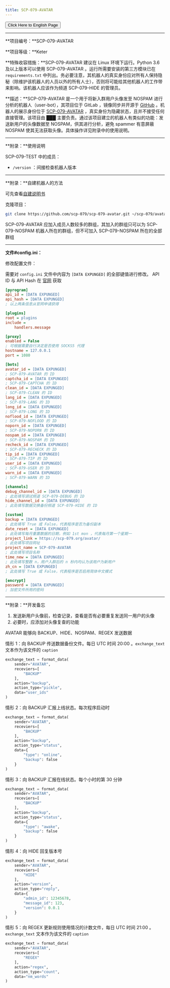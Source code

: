 ```yaml
---
title: SCP-079-AVATAR
---
```


<button onmouseover="PlaySound('totop1')" onmouseout="StopSound('totop1')" onclick="window.location.href = '/avatar/';" class="en">Click Here to English Page</button>

---

<link rel="stylesheet" href="/css/chinese.css">

**项目编号：**SCP-079-AVATAR

**项目等级：**Keter

**特殊收容措施：**SCP-079-AVATAR 建议在 Linux 环境下运行。Python 3.6 及以上版本可以使用 SCP-079-AVATAR 。运行所需要安装的第三方模块已在 `requirements.txt` 中列出。务必要注意，其机器人的真实身份应对所有人保持隐秘（除维护该机器人的人员以外的所有人士），否则将可能给其他机器人的工作带来影响。该机器人应该作为频道 SCP-079-HIDE 的管理员。

**描述：**SCP-079-AVATAR 是一个用于将新入群用户头像发至 NOSPAM 进行分析的机器人（user-bot），其项目位于 GitLab ，镜像同步并开源于 <a href="https://github.com/scp-079/scp-079-avatar" target="_blank">GitHub</a> 。机器人的展示身份位于 <a href="https://t.me/SCP_079_AVATAR_BOT" class="079" target="_blank">SCP-079-AVATAR</a> ，真实身份为隐藏状态，且并不接受任何直接管理。该项目由 ███ 主要负责。通过该项目建立的机器人有类似的功能：发送新用户的头像数据至 NOSPAM，供其进行分析，避免 spammer 有意屏蔽 NOSPAM 使其无法获取头像。具体操作详见附录中的使用说明。

---

**附录：**使用说明

SCP-079-TEST 中的成员：

- `/version` ：间接检查机器人版本

---

**附录：**自建机器人的方法

可先查看<a href="/how-zh/">自建说明书</a>

克隆项目：

```bash
git clone https://github.com/scp-079/scp-079-avatar.git ~/scp-079/avatar
```

SCP-079-AVATAR 应加入成员人数较多的群组，其加入的群组只可以为 SCP-079-NOSPAM 机器人所在的群组，但不可加入 SCP-079-NOSPAM 所在的全部群组

---

**文件#config.ini：**

修改配置文件：

需要对 `config.ini` 文件中内容为 `[DATA EXPUNGED]` 的全部键值进行修改。 API ID 与 API Hash 在 <a href="https://my.telegram.org" target="_blank">官网</a> 获取

```ini
[pyrogram]
api_id = [DATA EXPUNGED]
api_hash = [DATA EXPUNGED]
; 以上两条信息从官网申请获得

[plugins]
root = plugins
include =
    handlers.message

[proxy]
enabled = False
; 可根据需要自行决定是否使用 SOCKS5 代理
hostname = 127.0.0.1
port = 1080

[bots]
avatar_id = [DATA EXPUNGED]
; SCP-079-AVATAR 的 ID
captcha_id = [DATA EXPUNGED]
; SCP-079-CAPTCHA 的 ID
clean_id = [DATA EXPUNGED]
; SCP-079-CLEAN 的 ID
lang_id = [DATA EXPUNGED]
; SCP-079-LANG 的 ID
long_id = [DATA EXPUNGED]
; SCP-079-LONG 的 ID
noflood_id = [DATA EXPUNGED]
; SCP-079-NOFLOOD 的 ID
noporn_id = [DATA EXPUNGED]
; SCP-079-NOPORN 的 ID
nospam_id = [DATA EXPUNGED]
; SCP-079-NOSPAM 的 ID
recheck_id = [DATA EXPUNGED]
; SCP-079-RECHECK 的 ID
tip_id = [DATA EXPUNGED]
; SCP-079-TIP 的 ID
user_id = [DATA EXPUNGED]
; SCP-079-USER 的 ID
warn_id = [DATA EXPUNGED]
; SCP-079-WARN 的 ID

[channels]
debug_channel_id = [DATA EXPUNGED]
; 此处填写调试频道 SCP-079-DEBUG 的 ID
hide_channel_id = [DATA EXPUNGED]
; 此处填写数据交换备份频道 SCP-079-HIDE 的 ID

[custom]
backup = [DATA EXPUNGED]
; 此处填写 True 或 False，代表程序是否为备份副本
date_reset = [DATA EXPUNGED]
; 此处填写每月重置数据的日期，例如 1st mon ，代表每月第一个星期一
project_link = https://scp-079.org/avatar/
; 此处填写项目网址
project_name = SCP-079-AVATAR
; 此处填写项目名称
time_new = [DATA EXPUNGED]
; 此处填写整数 n，用户入群后的 n 秒内均认为该用户为新用户
zh_cn = [DATA EXPUNGED]
; 此处填写 True 或 False，代表程序是否启用简体中文模式

[encrypt]
password = [DATA EXPUNGED]
; 加密文件所用的密码
```

---

**附录：**开发备忘

1. 发送新用户头像前，检查记录，查看是否有必要重复发送同一用户的头像
2. 必要时，应添加对头像复查的功能

AVATAR 能够向 BACKUP、HIDE、NOSPAM、REGEX 发送数据

情形 1：向 BACKUP 传送数据备份文件。每日 UTC 时间 20:00 。`exchange_text` 文本作为该文件的 `caption`

```python
exchange_text = format_data(
    sender="AVATAR",
    receviers=[
        "BACKUP"
    ],
    action="backup",
    action_type="pickle",
    data="user_ids"
)
```

情形 2：向 BACKUP 汇报上线状态。每次程序启动时

```python
exchange_text = format_data(
    sender="AVATAR",
    receviers=[
        "BACKUP"
    ],
    action="backup",
    action_type="status",
    data={
        "type": "online",
        "backup": false
    }
)
```

情形 3：向 BACKUP 汇报在线状态。每个小时的第 30 分钟

```python
exchange_text = format_data(
    sender="AVATAR",
    receviers=[
        "BACKUP"
    ],
    action="backup",
    action_type="status",
    data={
        "type": "awake",
        "backup": false
    }
)
```

情形 4：向 HIDE 回复版本号

```python
exchange_text = format_data(
    sender="AVATAR",
    receviers=[
        "HIDE"
    ],
    action="version",
    action_type="reply",
    data={
        "admin_id": 12345678,
        "message_id": 123,
        "version": 0.0.1
    }
)
```

情形 5：向 REGEX 更新规则使用情况的计数文件，每日 UTC 时间 21:00 。`exchange_text` 文本作为该文件的 `caption`

```python
exchange_text = format_data(
    sender="AVATAR",
    receviers=[
        "REGEX"
    ],
    action="regex",
    action_type="count",
    data="nm_words"
)
```

<audio src="/audio/door/dooropenpage.ogg" autoplay></audio>
<audio id="dooropen079" src="/audio/door/dooropen079.ogg"/>
